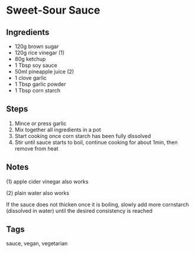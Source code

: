 # Sweet-Sour Sauce

## Ingredients

* 120g brown sugar
* 120g rice vinegar (1)
* 80g ketchup
* 1 Tbsp soy sauce 
* 50ml pineapple juice (2)
* 1 clove garlic
* 1 Tbsp garlic powder
* 1 Tbsp corn starch

## Steps

1. Mince or press garlic
2. Mix together all ingredients in a pot
3. Start cooking once corn starch has been fully dissolved
4. Stir until sauce starts to boil, continue cooking for about 1min, then remove from heat 

## Notes

(1) apple cider vinegar also works

(2) plain water also works

If the sauce does not thicken once it is boiling, slowly add more cornstarch (dissolved in water) until the desired consistency is reached

## Tags
sauce, vegan, vegetarian
